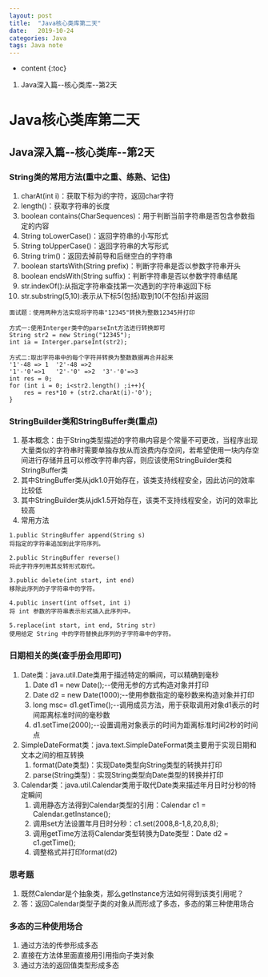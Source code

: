 ```yaml
---
layout: post
title:  "Java核心类库第二天"
date:   2019-10-24
categories: Java
tags: Java note
---
```


* content
{:toc}

1. Java深入篇--核心类库--第2天










# Java核心类库第二天
## Java深入篇--核心类库--第2天
### String类的常用方法(重中之重、练熟、记住)
1. charAt(int i)：获取下标为i的字符，返回char字符
2. length()：获取字符串的长度
3. boolean contains(CharSequences)：用于判断当前字符串是否包含参数指定的内容
4. String toLowerCase()：返回字符串的小写形式
5. String toUpperCase()：返回字符串的大写形式
6. String trim()：返回去掉前导和后继空白的字符串
7. boolean startsWith(String prefix)：判断字符串是否以参数字符串开头
8. boolean endsWith(String suffix)：判断字符串是否以参数字符串结尾
9. str.indexOf():从指定字符串查找第一次遇到的字符串返回下标
10. str.substring(5,10):表示从下标5(包括)取到10(不包括)并返回

```
面试题：使用两种方法实现将字符串"12345"转换为整数12345并打印

方式一:使用Interger类中的parseInt方法进行转换即可
String str2 = new String("12345");
int ia = Interger.parseInt(str2);

方式二:取出字符串中的每个字符并转换为整数数据再合并起来
'1'-48 => 1  '2'-48 =>2  
'1'-'0'=>1   '2'-'0' =>2  '3'-'0'=>3
int res = 0;
for (int i = 0; i<str2.length() ;i++){
    res = res*10 + (str2.charAt(i)-'0');
}
```

### StringBuilder类和StringBuffer类(重点)
1. 基本概念：由于String类型描述的字符串内容是个常量不可更改，当程序出现大量类似的字符串时需要单独存放从而浪费内存空间，若希望使用一块内存空间进行存储并且可以修改字符串内容，则应该使用StringBuilder类和StringBuffer类
2. 其中StringBuffer类从jdk1.0开始存在，该类支持线程安全，因此访问的效率比较低
3. 其中StringBuilder类从jdk1.5开始存在，该类不支持线程安全，访问的效率比较高
4. 常用方法

```
1.public StringBuffer append(String s)
将指定的字符串追加到此字符序列。

2.public StringBuffer reverse()
将此字符序列用其反转形式取代。

3.public delete(int start, int end)
移除此序列的子字符串中的字符。

4.public insert(int offset, int i)
将 int 参数的字符串表示形式插入此序列中。

5.replace(int start, int end, String str)
使用给定 String 中的字符替换此序列的子字符串中的字符。
```

### 日期相关的类(查手册会用即可)
1. Date类：java.util.Date类用于描述特定的瞬间，可以精确到毫秒
    1. Date d1 = new Date();--使用无参的方式构造对象并打印
    2. Date d2 = new Date(1000);--使用参数指定的毫秒数来构造对象并打印
    3. long msc= d1.getTime();--调用成员方法，用于获取调用对象d1表示的时间距离标准时间的毫秒数
    4. d1.setTime(2000);--设置调用对象表示的时间为距离标准时间2秒的时间点
2. SimpleDateFormat类：java.text.SimpleDateFormat类主要用于实现日期和文本之间的相互转换
    1. format(Date类型)：实现Date类型向String类型的转换并打印
    2. parse(String类型)：实现String类型向Date类型的转换并打印
3. Calendar类：java.util.Calendar类用于取代Date类来描述年月日时分秒的特定瞬间
    1. 调用静态方法得到Calendar类型的引用：Calendar c1 = Calendar.getInstance();
    2. 调用set方法设置年月日时分秒：c1.set(2008,8-1,8,20,8,8);
    3. 调用getTime方法将Calendar类型转换为Date类型：Date d2 = c1.getTime();
    4. 调整格式并打印format(d2)

### 思考题
1. 既然Calendar是个抽象类，那么getInstance方法如何得到该类引用呢？
2. 答：返回Calendar类型子类的对象从而形成了多态，多态的第三种使用场合

### 多态的三种使用场合
1. 通过方法的传参形成多态
2. 直接在方法体里面直接用引用指向子类对象
3. 通过方法的返回值类型形成多态





















